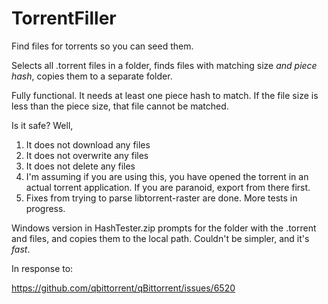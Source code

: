 # TorrentFiller
Find files for torrents so you can seed them.

Selects all .torrent files in a folder, finds files with matching size *and piece hash*, copies them to a separate folder.

Fully functional.  It needs at least one piece hash to match.  If the file size is less than the piece size, that file cannot be matched.

Is it safe?  Well,

1) It does not download any files
2) It does not overwrite any files
3) It does not delete any files
4) I'm assuming if you are using this, you have opened the torrent in an actual torrent application.  If you are paranoid, export from there first.
5) Fixes from trying to parse libtorrent-raster are done.  More tests in progress.

Windows version in HashTester.zip prompts for the folder with the .torrent and files, and copies them to the local path.  Couldn't be simpler, and it's *fast*.

In response to:

https://github.com/qbittorrent/qBittorrent/issues/6520
